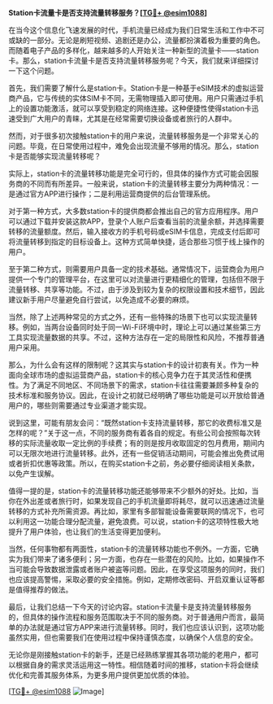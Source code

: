 **Station卡流量卡是否支持流量转移服务？[[TG💪+ @esim1088](https://t.me/s/esim1088)]**

在当今这个信息化飞速发展的时代，手机流量已经成为我们日常生活和工作中不可或缺的一部分。无论是刷短视频、追剧还是办公，流量都扮演着极为重要的角色。而随着电子产品的多样化，越来越多的人开始关注一种新型的流量卡——station卡。那么，station卡流量卡是否支持流量转移服务呢？今天，我们就来详细探讨一下这个问题。

首先，我们需要了解什么是station卡。Station卡是一种基于eSIM技术的虚拟运营商产品，它与传统的实体SIM卡不同，无需物理插入即可使用。用户只需通过手机上的设置功能激活，就可以享受到稳定的网络连接。这种便捷性使得station卡迅速受到广大用户的青睐，尤其是在经常需要切换设备或者旅行的人群中。

然而，对于很多初次接触station卡的用户来说，流量转移服务是一个非常关心的问题。毕竟，在日常使用过程中，难免会出现流量不够用的情况。那么，station卡是否能够实现流量转移呢？

实际上，station卡的流量转移功能是完全可行的，但具体的操作方式可能会因服务商的不同而有所差异。一般来说，station卡的流量转移主要分为两种情况：一是通过官方APP进行操作；二是利用运营商提供的后台管理系统。

对于第一种方式，大多数station卡的提供商都会推出自己的官方应用程序。用户可以通过下载并安装这款APP，登录个人账户后查看当前的流量余额，并选择需要转移的流量额度。然后，输入接收方的手机号码或eSIM卡信息，完成支付后即可将流量转移到指定的目标设备上。这种方式简单快捷，适合那些习惯于线上操作的用户。

至于第二种方式，则需要用户具备一定的技术基础。通常情况下，运营商会为用户提供一个专门的管理平台，在这里可以对流量进行更精细化的管理，包括但不限于流量转移、共享等功能。不过，由于涉及到较为复杂的权限设置和技术细节，因此建议新手用户尽量避免自行尝试，以免造成不必要的麻烦。

当然，除了上述两种常见的方式之外，还有一些特殊的场景下也可以实现流量转移。例如，当两台设备同时处于同一Wi-Fi环境中时，理论上可以通过某些第三方工具实现流量数据的共享。不过，这种方法存在一定的局限性和风险，不推荐普通用户采用。

那么，为什么会有这样的限制呢？这其实与station卡的设计初衷有关。作为一种面向全球市场的虚拟运营商产品，station卡的核心竞争力在于其灵活性和便携性。为了满足不同地区、不同场景下的需求，station卡往往需要兼顾多种复杂的技术标准和服务协议。因此，在设计之初就已经明确了哪些功能是可以开放给普通用户的，哪些则需要通过专业渠道才能实现。

说到这里，可能有朋友会问：“既然station卡支持流量转移，那它的收费标准又是怎样的呢？”关于这一点，不同的服务商有着各自的规定。有些公司会按照每次转移的实际流量收取一定比例的手续费；有的则是按月收取固定的包月费用，期间内可以无限次地进行流量转移。此外，还有一些促销活动期间，可能会推出免费试用或者折扣优惠等政策。所以，在购买station卡之前，务必要仔细阅读相关条款，以免产生误解。

值得一提的是，station卡的流量转移功能还能够带来不少额外的好处。比如，当你在外出差或者旅行时，如果发现自己的手机流量即将耗尽，就可以迅速通过流量转移的方式补充所需资源。再比如，家里有多部智能设备需要联网的情况下，也可以利用这一功能合理分配流量，避免浪费。可以说，station卡的这项特性极大地提升了用户体验，也让我们的生活变得更加便利。

当然，任何事物都有两面性，station卡的流量转移功能也不例外。一方面，它确实为我们带来了诸多便利；另一方面，也存在一些潜在的风险。比如，如果操作不当可能会导致数据泄露或者账户被盗等问题。因此，在享受这项服务的同时，我们也应该提高警惕，采取必要的安全措施。例如，定期修改密码、开启双重认证等都是值得推荐的做法。

最后，让我们总结一下今天的讨论内容。station卡流量卡是支持流量转移服务的，但具体的操作流程和服务范围取决于不同的服务商。对于普通用户而言，最简单的办法就是通过官方APP来进行流量转移。同时，我们也应该认识到，这项功能虽然实用，但也需要我们在使用过程中保持谨慎态度，以确保个人信息的安全。

无论你是刚接触station卡的新手，还是已经熟练掌握其各项功能的老用户，都可以根据自身的需求灵活运用这一特性。相信随着时间的推移，station卡将会继续优化和完善其服务体系，为更多用户提供更加优质的体验。

[[TG💪+ @esim1088](https://t.me/s/esim1088) ![Image](https://i.postimg.cc/4NQfJmqS/Snipaste-2025-05-13-00-14-12.png)]